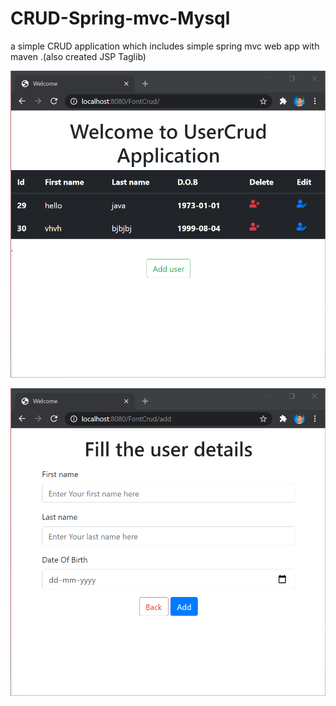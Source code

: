 # CRUD-Spring-mvc-Mysql
a simple CRUD application which includes simple spring mvc web app with maven .(also created JSP Taglib)

![](images/welcome.png)


![](images/add.png)
